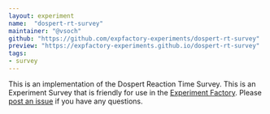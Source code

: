 ```yaml
---
layout: experiment
name:  "dospert-rt-survey"
maintainer: "@vsoch"
github: "https://github.com/expfactory-experiments/dospert-rt-survey"
preview: "https://expfactory-experiments.github.io/dospert-rt-survey"
tags:
- survey
---
```


This is an implementation of the Dospert Reaction Time Survey. This is an Experiment Survey that is friendly for use in the [Experiment Factory](https://expfactory.github.io/expfactory). Please [post an issue](https://github.com/expfactory-experiments/dospert-rt-survey/issues) if you have any questions.

